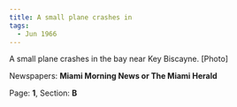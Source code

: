 ```yaml
---  
title: A small plane crashes in  
tags:  
  - Jun 1966  
---  
```

  
A small plane crashes in the bay near Key Biscayne. [Photo]  
  
Newspapers: **Miami Morning News or The Miami Herald**  
  
Page: **1**, Section: **B** 
